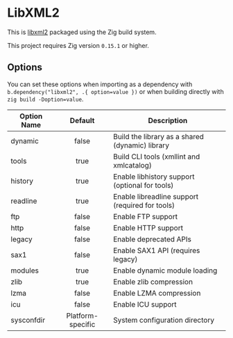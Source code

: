 # LibXML2

This is [libxml2](https://gitlab.gnome.org/GNOME/libxml2) packaged using the Zig build system.

This project requires Zig version `0.15.1` or higher.

## Options

You can set these options when importing as a dependency with `b.dependency("libxml2", .{ option=value })` or when building directly with `zig build -Doption=value`.

| Option Name  | Default | Description                                      |
|--------------|:-------:|--------------------------------------------------|
| dynamic      | false   | Build the library as a shared (dynamic) library  |
| tools        | true    | Build CLI tools (xmllint and xmlcatalog)         |
| history      | true    | Enable libhistory support (optional for tools)   |
| readline     | true    | Enable libreadline support (required for tools)  |
| ftp          | false   | Enable FTP support                               |
| http         | false   | Enable HTTP support                              |
| legacy       | false   | Enable deprecated APIs                           |
| sax1         | false   | Enable SAX1 API (requires legacy)                |
| modules      | true    | Enable dynamic module loading                    |
| zlib         | true    | Enable zlib compression                          |
| lzma         | false   | Enable LZMA compression                          |
| icu          | false   | Enable ICU support                               |
| sysconfdir   | Platform-specific | System configuration directory         |
